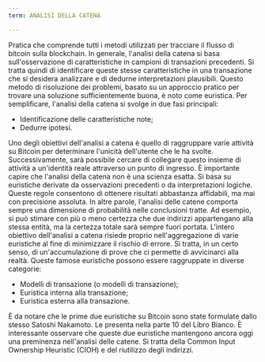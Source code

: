 ```yaml
---
term: ANALISI DELLA CATENA

---
```

Pratica che comprende tutti i metodi utilizzati per tracciare il flusso di bitcoin sulla blockchain. In generale, l'analisi della catena si basa sull'osservazione di caratteristiche in campioni di transazioni precedenti. Si tratta quindi di identificare queste stesse caratteristiche in una transazione che si desidera analizzare e di dedurne interpretazioni plausibili. Questo metodo di risoluzione dei problemi, basato su un approccio pratico per trovare una soluzione sufficientemente buona, è noto come euristica. Per semplificare, l'analisi della catena si svolge in due fasi principali:


- Identificazione delle caratteristiche note;
- Dedurre ipotesi.

Uno degli obiettivi dell'analisi a catena è quello di raggruppare varie attività su Bitcoin per determinare l'unicità dell'utente che le ha svolte. Successivamente, sarà possibile cercare di collegare questo insieme di attività a un'identità reale attraverso un punto di ingresso. È importante capire che l'analisi della catena non è una scienza esatta. Si basa su euristiche derivate da osservazioni precedenti o da interpretazioni logiche. Queste regole consentono di ottenere risultati abbastanza affidabili, ma mai con precisione assoluta. In altre parole, l'analisi delle catene comporta sempre una dimensione di probabilità nelle conclusioni tratte. Ad esempio, si può stimare con più o meno certezza che due indirizzi appartengano alla stessa entità, ma la certezza totale sarà sempre fuori portata. L'intero obiettivo dell'analisi a catena risiede proprio nell'aggregazione di varie euristiche al fine di minimizzare il rischio di errore. Si tratta, in un certo senso, di un'accumulazione di prove che ci permette di avvicinarci alla realtà. Queste famose euristiche possono essere raggruppate in diverse categorie:


- Modelli di transazione (o modelli di transazione);
- Euristica interna alla transazione;
- Euristica esterna alla transazione.

È da notare che le prime due euristiche su Bitcoin sono state formulate dallo stesso Satoshi Nakamoto. Le presenta nella parte 10 del Libro Bianco. È interessante osservare che queste due euristiche mantengono ancora oggi una preminenza nell'analisi delle catene. Si tratta della Common Input Ownership Heuristic (CIOH) e del riutilizzo degli indirizzi.